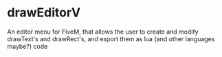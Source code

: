 # drawEditorV
An editor menu for FiveM, that allows the user to create and modify drawText's and drawRect's, and export them as lua (and other languages maybe?) code
